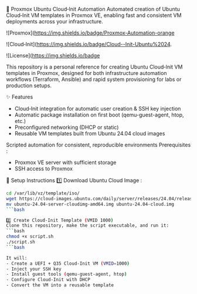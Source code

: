 🚀 Proxmox Ubuntu Cloud‑Init Automation
Automated creation of Ubuntu Cloud‑Init VM templates in Proxmox VE, enabling fast and consistent VM deployments across your infrastructure.

![Proxmox](https://img.shields.io/badge/Proxmox-Automation-orange

![Cloud‑Init](https://img.shields.io/badge/Cloud--Init-Ubuntu%2024.

![License](https://img.shields.io/badge


This repository is a personal reference for creating Ubuntu Cloud‑Init VM templates in Proxmox, designed for both infrastructure automation workflows (Terraform, Ansible) and rapid system provisioning for labs or production setups.

✨ Features
- Cloud‑Init integration for automatic user creation & SSH key injection
- Automatic package installation on first boot (qemu-guest-agent, htop, etc.)
- Preconfigured networking (DHCP or static)
- Reusable VM templates built from Ubuntu 24.04 cloud images

Scripted automation for consistent, reproducible environments
Prerequisites :
- Proxmox VE server with sufficient storage
- SSH access to Proxmox

🧩 Setup Instructions
1️⃣ Download Ubuntu Cloud Image :
```bash
cd /var/lib/vz/template/iso/
wget https://cloud-images.ubuntu.com/daily/server/releases/24.04/release/ubuntu-24.04-server-cloudimg-amd64.img
mv ubuntu-24.04-server-cloudimg-amd64.img ubuntu-24.04-cloud.img
```bash

2️⃣ Create Cloud‑Init Template (VMID 1000)
Clone this repository, make the script executable, and run it:
```bash
chmod +x script.sh
./script.sh
```bash

It will:
- Create a UEFI + Q35 Cloud‑Init VM (VMID=1000)
- Inject your SSH key
- Install guest tools (qemu‑guest‑agent, htop)
- Configure Cloud‑Init with DHCP
- Convert the VM into a reusable template


